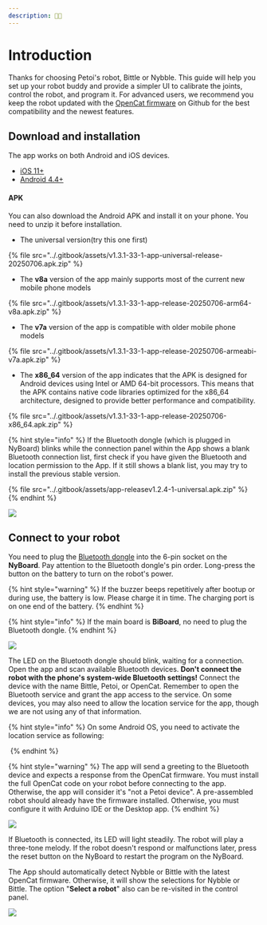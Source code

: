 ```yaml
---
description: 📱🤖
---
```


# Introduction

Thanks for choosing Petoi's robot, Bittle or Nybble. This guide will help you set up your robot buddy and provide a simpler UI to calibrate the joints, control the robot, and program it. For advanced users, we recommend you keep the robot updated with the [OpenCat firmware](https://github.com/PetoiCamp/OpenCat) on Github for the best compatibility and the newest features.&#x20;

## Download and installation

The app works on both Android and iOS devices.

* [iOS 11+](https://apps.apple.com/us/app/petoi/id1581548095)
* [Android 4.4+](https://play.google.com/store/apps/details?id=com.petoi.petoiapp)

#### APK

You can also download the Android APK and install it on your phone. You need to unzip it before installation.&#x20;

* The universal version(try this one first)

{% file src="../.gitbook/assets/v1.3.1-33-1-app-universal-release-20250706.apk.zip" %}

* The **v8a** version of the app mainly supports most of the current new mobile phone models

{% file src="../.gitbook/assets/v1.3.1-33-1-app-release-20250706-arm64-v8a.apk.zip" %}

* The **v7a** version of the app is compatible with older mobile phone models

{% file src="../.gitbook/assets/v1.3.1-33-1-app-release-20250706-armeabi-v7a.apk.zip" %}

* The **x86\_64** version of the app indicates that the APK is designed for Android devices using Intel or AMD 64-bit processors. This means that the APK contains native code libraries optimized for the x86\_64 architecture, designed to provide better performance and compatibility.

{% file src="../.gitbook/assets/v1.3.1-33-1-app-release-20250706-x86_64.apk.zip" %}

{% hint style="info" %}
If the Bluetooth dongle (which is plugged in NyBoard) blinks while the connection panel within the App shows a blank Bluetooth connection list, first check if you have given the Bluetooth and location permission to the App. If it still shows a blank list, you may try to install the previous stable version.&#x20;

{% file src="../.gitbook/assets/app-releasev1.2.4-1-universal.apk.zip" %}
{% endhint %}

![](<../.gitbook/assets/image (243).png>)

## Connect to your robot

You need to plug the [Bluetooth dongle](https://docs.petoi.com/modules/bluetooth-dual-mode) into the 6-pin socket on the **NyBoard**. Pay attention to the Bluetooth dongle's pin order. Long-press the button on the battery to turn on the robot's power.&#x20;

{% hint style="warning" %}
If the buzzer beeps repetitively after bootup or during use, the battery is low. Please charge it in time. The charging port is on one end of the battery.&#x20;
{% endhint %}

{% hint style="info" %}
If the main board is **BiBoard**, no need to plug the Bluetooth dongle.
{% endhint %}

![](../.gitbook/assets/blue.jpg)

The LED on the Bluetooth dongle should blink, waiting for a connection. Open the app and scan available Bluetooth devices. **Don't connect the robot with the phone's system-wide Bluetooth settings!** Connect the device with the name Bittle, Petoi, or OpenCat. Remember to open the Bluetooth service and grant the app access to the service. On some devices, you may also need to allow the location service for the app, though we are not using any of that information.

{% hint style="info" %}
On some Android OS, you need to activate the location service as following:

<img src="../.gitbook/assets/location service.png" alt="" data-size="original">
{% endhint %}

{% hint style="warning" %}
The app will send a greeting to the Bluetooth device and expects a response from the OpenCat firmware. You must install the full OpenCat code on your robot before connecting to the app. Otherwise, the app will consider it's "not a Petoi device". A pre-assembled robot should already have the firmware installed. Otherwise, you must configure it with Arduino IDE or the Desktop app.&#x20;
{% endhint %}

![](../.gitbook/assets/connectModel.png)

If Bluetooth is connected, its LED will light steadily. The robot will play a three-tone melody. If the robot doesn't respond or malfunctions later, press the reset button on the NyBoard to restart the program on the NyBoard.&#x20;

The App should automatically detect Nybble or Bittle with the latest OpenCat firmware. Otherwise, it will show the selections for Nybble or Bittle. The option "**Select a robot**" also can be re-visited in the control panel.

![](<../.gitbook/assets/Control_Cali_en (1).jpg>)
